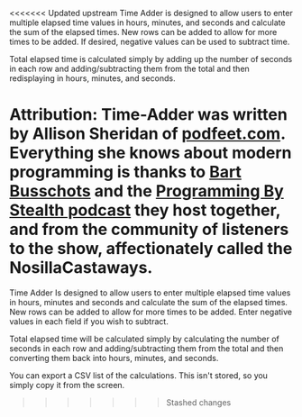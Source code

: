 <<<<<<< Updated upstream
Time Adder is designed to allow users to enter multiple elapsed time values in hours, minutes, and seconds and calculate the sum of the elapsed times.  New rows can be added to allow for more times to be added. If desired, negative values can be used to subtract time.

Total elapsed time is calculated simply by adding up the number of seconds in each row and adding/subtracting them from the total and then redisplaying in hours, minutes, and seconds.

Attribution: Time-Adder was written by Allison Sheridan of [podfeet.com](https://podfeet.com/). Everything she knows about modern programming is thanks to [Bart Busschots](https://github.com/bartificer) and the [Programming By Stealth podcast](https://pbs.bartificer.net) they host together, and from the community of listeners to the show, affectionately called the NosillaCastaways.
=======
Time Adder Is designed to allow users to enter multiple elapsed time values in hours, minutes and seconds and calculate the sum of the elapsed times.  New rows can be added to allow for more times to be added. Enter negative values in each field if you wish to subtract.

Total elapsed time will be calculated simply by calculating the number of seconds in each row and adding/subtracting them from the total and then converting them back into hours, minutes, and seconds.

You can export a CSV list of the calculations. This isn't stored, so you simply copy it from the screen.
>>>>>>> Stashed changes
